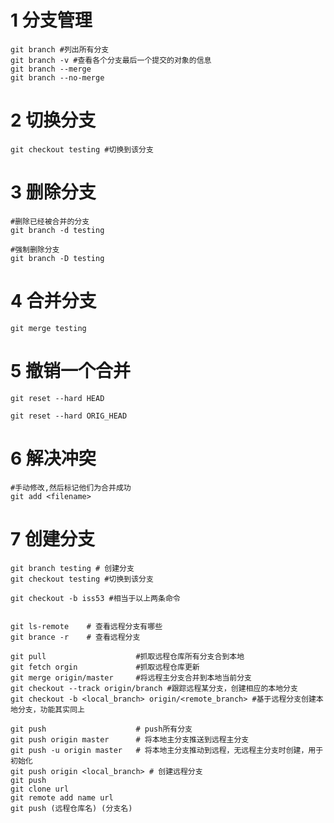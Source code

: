 # 1 分支管理

	git branch #列出所有分支
	git branch -v #查看各个分支最后一个提交的对象的信息
	git branch --merge
	git branch --no-merge
# 2  切换分支
	git checkout testing #切换到该分支
	
# 3  删除分支
	#删除已经被合并的分支
	git branch -d testing
	
	#强制删除分支
	git branch -D testing
	
# 4  合并分支
	git merge testing
	
# 5 撤销一个合并
	git reset --hard HEAD
	
	git reset --hard ORIG_HEAD
	
# 6 解决冲突
	#手动修改,然后标记他们为合并成功
	git add <filename>
	
# 7 创建分支
	git branch testing # 创建分支
	git checkout testing #切换到该分支
	
	git checkout -b iss53 #相当于以上两条命令

	
	git ls-remote	 # 查看远程分支有哪些
	git brance -r	 # 查看远程分支
	
	git pull 					#抓取远程仓库所有分支合到本地
	git fetch orgin				#抓取远程仓库更新
	git merge origin/master		#将远程主分支合并到本地当前分支
	git checkout --track origin/branch #跟踪远程某分支，创建相应的本地分支
	git checkout -b <local_branch> origin/<remote_branch> #基于远程分支创建本地分支，功能其实同上
	
	git push					# push所有分支
	git push origin master		# 将本地主分支推送到远程主分支
	git push -u origin master	# 将本地主分支推动到远程，无远程主分支时创建，用于初始化
	git push origin <local_branch> # 创建远程分支
	git push 
	git clone url
	git remote add name url
	git push (远程仓库名) (分支名)